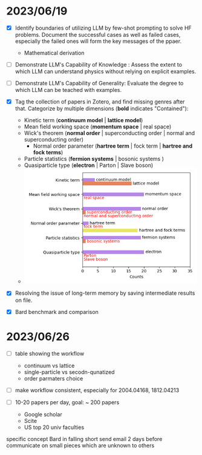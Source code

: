 # 2023/06/19
- [x] Identify boundaries of utilizing LLM by few-shot prompting to solve HF problems. Document the successful cases as well as failed cases, especially the failed ones will form the key messages of the ppaer.
  - Mathematical derivation
- [ ] Demonstrate LLM's Capability of Knowledge : Assess the extent to which LLM can understand physics without relying on explicit examples.
- [ ] Demonstrate LLM's Capability of Generality: Evaluate the degree to which LLM can be teached with examples.
- [x] Tag the collection of papers in Zotero, and find missing genres after that. Categorize by multiple dimensions (**bold** indicates "Contained"):
  - Kinetic term (**continuum model** | **lattice model**)
  - Mean field working space (**momentum space** | real space)
  - Wick's theorem (**normal order** | superconducting order | normal and superconducting order)
    - Normal order parameter  (**hartree term** | fock term | **hartree and fock terms**)
  - Particle statistics (**fermion systems** | bosonic systems )
  - Quasiparticle type (**electron** | Parton | Slave boson)
  - ![Tag statistics](tag_stat.png)
- [x] Resolving the issue of long-term memory by saving intermediate results on file.
- [x] Bard benchmark and comparison


# 2023/06/26
- [ ] table showing the workflow
  - continuum vs lattice
  - single-particle vs secodn-qunatized
  - order parmaters choice

- [ ] make workflow consistent, especially for 2004.04168, 1812.04213
- [ ] 10-20 papers per day, goal: ~ 200 papers
  - Google scholar
  - Scite
  - US top 20 univ faculties

  
specific concept Bard in falling short
send email 2 days before
communicate on small pieces which are unknown to others


